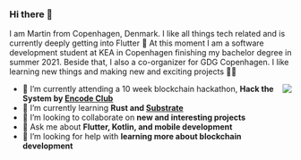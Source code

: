 ### Hi there 👋

I am Martin from Copenhagen, Denmark. I like all things tech related and is currently deeply getting into Flutter 💙 
At this moment I am a software development student at KEA in Copenhagen finishing my bachelor degree in summer 2021. Beside that, I also a co-organizer for GDG Copenhagen. I like learning new things and making new and exciting projects 👨‍💻

<a href="https://github.com/anuraghazra/github-readme-stats">
  <img align="right" src="https://github-readme-stats.vercel.app/api?username=martinloesethjensen&show_icons=true&theme=dark&count_private=true" />
</a>

- 🔭 I’m currently attending a 10 week blockchain hackathon, **Hack the System by [Encode Club](https://www.encode.club/)** 
- 🌱 I’m currently learning **Rust and [Substrate](https://substrate.dev/)**
- 👯 I’m looking to collaborate on **new and interesting projects**
- 💬 Ask me about **Flutter, Kotlin, and mobile development** 
- 🤔 I’m looking for help with **learning more about blockchain development**

<!--
<a href="https://github.com/anuraghazra/github-readme-stats">
  <img align="left" src="https://github-readme-stats.vercel.app/api/pin/?username=martinloesethjensen&repo=flt_snake_game&show_icons=true&theme=dark" />
</a>
<a href="https://github.com/anuraghazra/convoychat">
  <img align="left" src="https://github-readme-stats.vercel.app/api/pin/?username=martinloesethjensen&repo=bitrise_migrator&show_icons=true&theme=dark" />
</a>
-->

<!--
- 📫 How to reach me: ...
- 😄 Pronouns: ...
- ⚡ Fun fact: ...
-->
